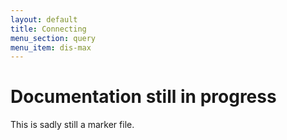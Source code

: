 ```yaml
---
layout: default
title: Connecting
menu_section: query
menu_item: dis-max
---
```



# Documentation still in progress

This is sadly still a marker file.

